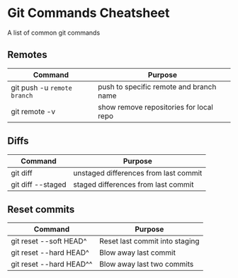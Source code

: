 # Git Commands Cheatsheet

A list of common git commands

## Remotes
| Command                                                                                                            | Purpose                                                                                                        |
| ------------------------------------------------------------------------------------------------------------------ | ---------------------------------------------------------------------------------------------------------------|
| git push  -u `remote` `branch`                                                                                     | push to specific remote and branch name                                                                        |
| git remote -v                                                                                                      | show remove repositories for local repo                                                                        |

## Diffs

| Command                                                                                                            | Purpose                                                                                                        |
| ------------------------------------------------------------------------------------------------------------------ | ---------------------------------------------------------------------------------------------------------------|
| git diff                                                                                                           | unstaged differences from last commit                                                                          |
| git diff --staged                                                                                                  | staged differences from last commit                                                                            |

## Reset commits

| Command                                                                                                            | Purpose                                                                                                        |
| ------------------------------------------------------------------------------------------------------------------ | ---------------------------------------------------------------------------------------------------------------|
| git reset --soft HEAD^                                                                                             | Reset last commit into staging                                                                                 |
| git reset --hard HEAD^                                                                                             | Blow away last commit                                                                                          |
| git reset --hard HEAD^^                                                                                            | Blow away last two commits                                                                                     |
